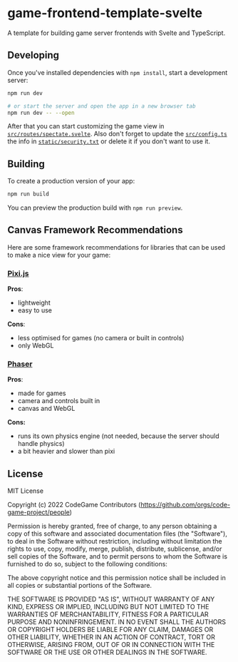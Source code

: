 # game-frontend-template-svelte

A template for building game server frontends with Svelte and TypeScript.

## Developing

Once you've installed dependencies with `npm install`, start a development server:

```bash
npm run dev

# or start the server and open the app in a new browser tab
npm run dev -- --open
```

After that you can start customizing the game view in [`src/routes/spectate.svelte`](./src/routes/spectate.svelte). Also don't forget to update the [`src/config.ts`](./src/config.ts) the info in [`static/security.txt`](./static/security.txt) or delete it if you don't want to use it.

## Building

To create a production version of your app:

```bash
npm run build
```

You can preview the production build with `npm run preview`.

## Canvas Framework Recommendations

Here are some framework recommendations for libraries that can be used to make a nice view for your game:

### [Pixi.js](https://pixijs.com)
__Pros__:
- lightweight
- easy to use

__Cons__:
- less optimised for games (no camera or built in controls)
- only WebGL

### [Phaser](https://phaser.io)
__Pros__:
- made for games
- camera and controls built in
- canvas and WebGL

__Cons:__
- runs its own physics engine (not needed, because the server should handle physics)
- a bit heavier and slower than pixi

## License

MIT License

Copyright (c) 2022 CodeGame Contributors (https://github.com/orgs/code-game-project/people)

Permission is hereby granted, free of charge, to any person obtaining a copy
of this software and associated documentation files (the "Software"), to deal
in the Software without restriction, including without limitation the rights
to use, copy, modify, merge, publish, distribute, sublicense, and/or sell
copies of the Software, and to permit persons to whom the Software is
furnished to do so, subject to the following conditions:

The above copyright notice and this permission notice shall be included in all
copies or substantial portions of the Software.

THE SOFTWARE IS PROVIDED "AS IS", WITHOUT WARRANTY OF ANY KIND, EXPRESS OR
IMPLIED, INCLUDING BUT NOT LIMITED TO THE WARRANTIES OF MERCHANTABILITY,
FITNESS FOR A PARTICULAR PURPOSE AND NONINFRINGEMENT. IN NO EVENT SHALL THE
AUTHORS OR COPYRIGHT HOLDERS BE LIABLE FOR ANY CLAIM, DAMAGES OR OTHER
LIABILITY, WHETHER IN AN ACTION OF CONTRACT, TORT OR OTHERWISE, ARISING FROM,
OUT OF OR IN CONNECTION WITH THE SOFTWARE OR THE USE OR OTHER DEALINGS IN THE
SOFTWARE.
